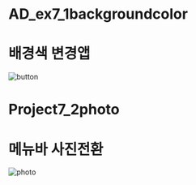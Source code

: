 # AD_ex7_1backgroundcolor

# 배경색 변경앱

![button](https://user-images.githubusercontent.com/88240177/146719669-92dd9486-68f2-485d-a6b0-73d36bdd3ec0.gif)

# Project7_2photo

# 메뉴바 사진전환

![photo](https://user-images.githubusercontent.com/88240177/146724021-e2bbc2c7-e15a-4f74-a3a4-d5635ad23f74.gif)
